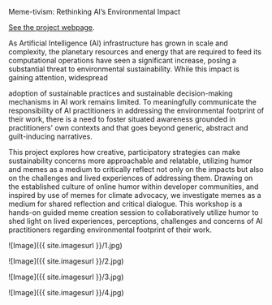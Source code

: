 Meme-tivism: Rethinking AI’s Environmental Impact 


[See the project webpage](https://readymag.website/u3388103535/5011581/).






As Artificial Intelligence (AI) infrastructure has grown in scale and complexity, the planetary resources and energy that are required to feed its computational operations have seen a significant increase, posing a substantial threat to environmental sustainability. While this impact is gaining attention, widespread

adoption of sustainable practices and sustainable decision-making mechanisms  in AI work remains limited. To meaningfully communicate the responsibility of AI practitioners in addressing the environmental footprint of their work, there is a need to foster situated awareness grounded in practitioners' own contexts and that goes beyond generic, abstract and guilt-inducing narratives.

This project explores how creative, participatory strategies can make sustainability concerns more approachable and relatable, utilizing humor and memes as a medium to critically reflect not only on the impacts but also on the challenges and lived experiences of addressing them.  Drawing on the established culture of online humor within developer communities, and inspired by use of memes for climate advocacy, we investigate memes as a medium for shared reflection and critical dialogue. This workshop is a hands-on guided meme creation session to collaboratively utilize humor to shed light on lived experiences, perceptions, challenges and concerns of AI practitioners regarding environmental footprint of their work. 

![Image]({{ site.imagesurl }}/1.jpg)

![Image]({{ site.imagesurl }}/2.jpg)

![Image]({{ site.imagesurl }}/3.jpg)

![Image]({{ site.imagesurl }}/4.jpg)
